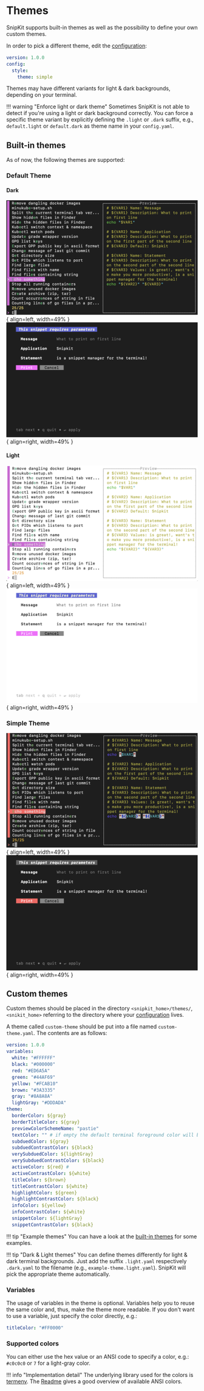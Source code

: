 # Themes

SnipKit supports built-in themes as well as the possibility to define your own custom themes.

In order to pick a different theme, edit the [configuration][configuration]:

```yaml title="config.yaml"
version: 1.0.0
config:
  style:
    theme: simple
```

Themes may have different variants for light & dark backgrounds, depending on your terminal.

!!! warning "Enforce light or dark theme"
    Sometimes SnipKit is not able to detect if you're using a light or dark background correctly. You can force a specific
    theme variant by explicitly defining the `.light` or `.dark` suffix, e.g., `default.light` or `default.dark` as
    theme name in your `config.yaml`.

## Built-in themes

As of now, the following themes are supported:

### Default Theme

#### Dark

![Default Dark Lookup](../images/themes/default-dark-lookup.png){ align=left, width=49% }
![Default Dark Parameters](../images/themes/default-dark-form.png){ align=right, width=49% }

#### Light

![Default Light Lookup](../images/themes/default-light-lookup.png){ align=left, width=49% }
![Default Light Parameters](../images/themes/default-light-form.png){ align=right, width=49% }

### Simple Theme

![Simple Lookup](../images/themes/simple-lookup.png){ align=left, width=49% }
![Simple Parameters](../images/themes/simple-form.png){ align=right, width=49% }

## Custom themes

Custom themes should be placed in the directory `<snipkit_home>/themes/`,
`<snikit_home>` referring to the directory where your [configuration][configuration] lives.

A theme called `custom-theme` should be put into a file named `custom-theme.yaml`. The contents are as follows:

```yaml title="custom-theme.yaml"
version: 1.0.0
variables:
  white: "#FFFFFF"
  black: "#000000"
  red: "#ED6A5A"
  green: "#44AF69"
  yellow: "#FCAB10"
  brown: "#3A3335"
  gray: "#8A8A8A"
  lightGray: "#DDDADA"
theme:
  borderColor: ${gray}
  borderTitleColor: ${gray}
  previewColorSchemeName: "pastie"
  textColor: "" # if empty the default terminal foreground color will be used
  subduedColor: ${gray}
  subduedContrastColor: ${black}
  verySubduedColor: ${lightGray}
  verySubduedContrastColor: ${black}
  activeColor: ${red} #
  activeContrastColor: ${white}
  titleColor: ${brown}
  titleContrastColor: ${white}
  highlightColor: ${green}
  highlightContrastColor: ${black}
  infoColor: ${yellow}
  infoContrastColor: ${white}
  snippetColor: ${lightGray}
  snippetContrastColor: ${black}
```

!!! tip "Example themes"
    You can have a look at the [built-in themes](https://github.com/lemoony/snipkit/tree/main/themes) for some examples.

!!! tip "Dark & Light themes"
    You can define themes differently for light & dark terminal backgrounds. Just add the suffix `.light.yaml` 
    respectively `.dark.yaml` to the filename (e.g., `example-theme.light.yaml`). 
    SnipKit will pick the appropriate theme automatically. 

### Variables

The usage of variables in the theme is optional. Variables help you to reuse the same color and, thus,
make the theme more readable. If you don't want to use a variable, just specify the color directly, e.g.:

```yaml
titleColor: "#FF0000"
```

### Supported colors

You can either use the hex value or an ANSI code to specify a color, e.g.: `#c0c0c0` or `7` for a light-gray color.

!!! info "Implementation detail"
    The underlying library used for the colors is [termenv](https://github.com/muesli/termenv). 
    The [Readme](https://github.com/muesli/termenv#color-chart) gives a good overview of available ANSI colors.

[configuration]: overview.md
